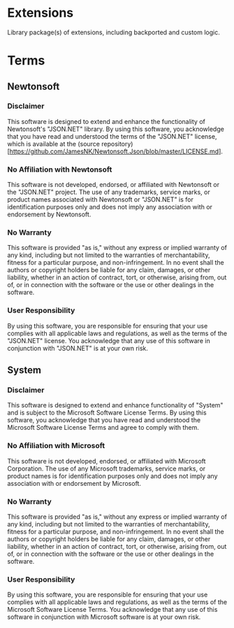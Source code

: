 # Extensions
Library package(s) of extensions, including backported and custom logic.

# Terms
## Newtonsoft
### Disclaimer
This software is designed to extend and enhance the functionality of
Newtonsoft's "JSON.NET" library. By using this software, you acknowledge that
you have read and understood the terms of the "JSON.NET" license, which is
available at the (source repository)[https://github.com/JamesNK/Newtonsoft.Json/blob/master/LICENSE.md].

### No Affiliation with Newtonsoft
This software is not developed, endorsed, or affiliated with Newtonsoft or the
"JSON.NET" project. The use of any trademarks, service marks, or product names
associated with Newtonsoft or "JSON.NET" is for identification purposes only and
does not imply any association with or endorsement by Newtonsoft.

### No Warranty
This software is provided "as is," without any express or implied warranty of
any kind, including but not limited to the warranties of merchantability,
fitness for a particular purpose, and non-infringement. In no event shall the
authors or copyright holders be liable for any claim, damages, or other
liability, whether in an action of contract, tort, or otherwise, arising from,
out of, or in connection with the software or the use or other dealings in the
software.

### User Responsibility
By using this software, you are responsible for ensuring that your use complies
with all applicable laws and regulations, as well as the terms of the "JSON.NET"
license. You acknowledge that any use of this software in conjunction with
"JSON.NET" is at your own risk.

## System
### Disclaimer
This software is designed to extend and enhance functionality of "System" and is
subject to the Microsoft Software License Terms. By using this software, you
acknowledge that you have read and understood the Microsoft Software License
Terms and agree to comply with them.

### No Affiliation with Microsoft
This software is not developed, endorsed, or affiliated with Microsoft
Corporation. The use of any Microsoft trademarks, service marks, or product
names is for identification purposes only and does not imply any association
with or endorsement by Microsoft.

### No Warranty
This software is provided "as is," without any express or implied warranty of
any kind, including but not limited to the warranties of merchantability,
fitness for a particular purpose, and non-infringement. In no event shall the
authors or copyright holders be liable for any claim, damages, or other
liability, whether in an action of contract, tort, or otherwise, arising from,
out of, or in connection with the software or the use or other dealings in the
software.

### User Responsibility
By using this software, you are responsible for ensuring that your use complies
with all applicable laws and regulations, as well as the terms of the Microsoft
Software License Terms. You acknowledge that any use of this software in
conjunction with Microsoft software is at your own risk.